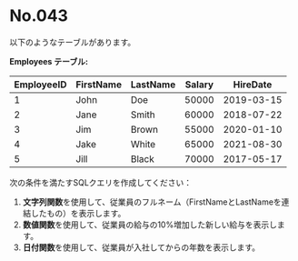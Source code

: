 # No.043

以下のようなテーブルがあります。

**Employees テーブル:**

| EmployeeID | FirstName | LastName | Salary | HireDate   |
|------------|-----------|----------|--------|------------|
| 1          | John      | Doe      | 50000  | 2019-03-15 |
| 2          | Jane      | Smith    | 60000  | 2018-07-22 |
| 3          | Jim       | Brown    | 55000  | 2020-01-10 |
| 4          | Jake      | White    | 65000  | 2021-08-30 |
| 5          | Jill      | Black    | 70000  | 2017-05-17 |

次の条件を満たすSQLクエリを作成してください：

1. **文字列関数**を使用して、従業員のフルネーム（FirstNameとLastNameを連結したもの）を表示します。
2. **数値関数**を使用して、従業員の給与の10%増加した新しい給与を表示します。
3. **日付関数**を使用して、従業員が入社してからの年数を表示します。
